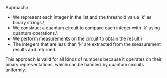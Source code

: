 Approach:\
- We represent each integer in the list and the threshold value 'k' as binary strings.\
- We construct a quantum circuit to compare each integer with 'k' using quantum operations.\
- We perform measurements on the circuit to obtain the result.\
- The integers that are less than 'k' are extracted from the measurement results and returned.


This approach is valid for all kinds of numbers because it operates on their binary representations, which can be handled by quantum circuits uniformly.
